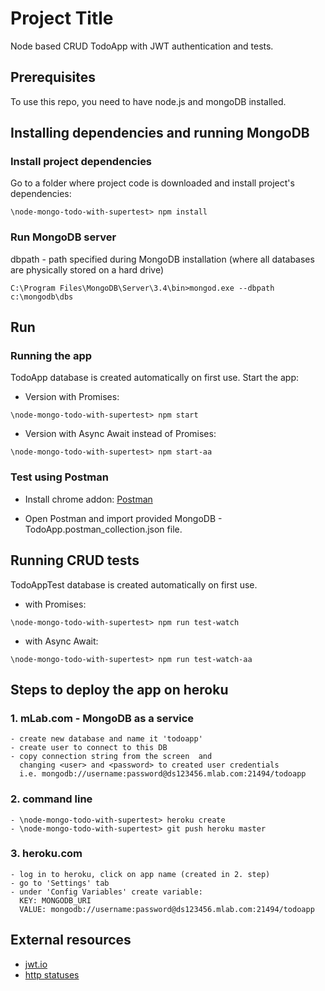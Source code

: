 # Project Title

Node based CRUD TodoApp with JWT authentication and tests.


## Prerequisites

To use this repo, you need to have node.js and mongoDB installed.



## Installing dependencies and running MongoDB

### Install project dependencies
Go to a folder where project code is downloaded and install project's dependencies:

```
\node-mongo-todo-with-supertest> npm install
```

### Run MongoDB server
dbpath - path specified during MongoDB installation (where all databases are physically stored on a hard drive)

```
C:\Program Files\MongoDB\Server\3.4\bin>mongod.exe --dbpath c:\mongodb\dbs
```

## Run

### Running the app
TodoApp database is created automatically on first use. Start the app:

- Version with Promises:

```
\node-mongo-todo-with-supertest> npm start
```
- Version with Async Await instead of Promises:

```
\node-mongo-todo-with-supertest> npm start-aa
```

### Test using Postman
- Install chrome addon: [Postman](https://chrome.google.com/webstore/detail/postman/fhbjgbiflinjbdggehcddcbncdddomop)

- Open Postman and import provided MongoDB - TodoApp.postman_collection.json file.


## Running CRUD tests
TodoAppTest database is created automatically on first use.

- with Promises:
```
\node-mongo-todo-with-supertest> npm run test-watch
```
- with Async Await:
```
\node-mongo-todo-with-supertest> npm run test-watch-aa
```


## Steps to deploy the app on heroku

### 1. mLab.com - MongoDB as a service
    - create new database and name it 'todoapp'
    - create user to connect to this DB
    - copy connection string from the screen  and
      changing <user> and <password> to created user credentials 
      i.e. mongodb://username:password@ds123456.mlab.com:21494/todoapp

### 2. command line 
    - \node-mongo-todo-with-supertest> heroku create
    - \node-mongo-todo-with-supertest> git push heroku master

### 3. heroku.com 
    - log in to heroku, click on app name (created in 2. step)
    - go to 'Settings' tab
    - under 'Config Variables' create variable:
      KEY: MONGODB_URI
      VALUE: mongodb://username:password@ds123456.mlab.com:21494/todoapp


## External resources
- [jwt.io](https://jwt.io/)
- [http statuses](https://httpstatuses.com/)